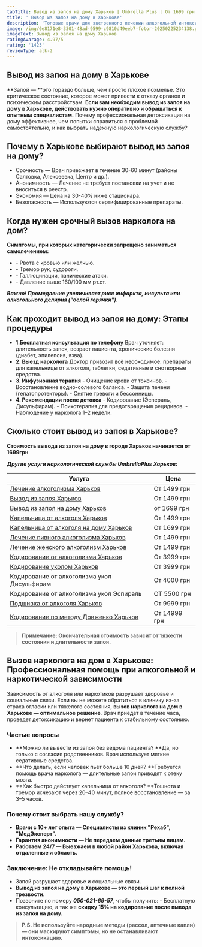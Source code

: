 ```yaml
---
tabTitle: Вывод из запоя на дому Харьков | Umbrella Plus | От 1699 грн
title: ' Вывод из запоя на дому в Харькове'
description: 'Топовые врачи для экстренного лечении алкогольной интоксикации '
image: /img/6e8171e8-3301-48ad-9599-c9810d49eeb7-fotor-20250225234138.png
imageText: Вывод из запоя на дому Харьков
ratingAvarage: 4.97/5
rating: '1423'
reviewType: alk-2
---
```


## Вывод из запоя на дому в Харькове

**Запой — **это гораздо больше, чем просто плохое похмелье. Это критическое состояние, которое может привести к отказу органов и психическим расстройствам. **Если вам необходим вывод из запоя на дому в Харькове, действовать нужно оперативно и обращаться к опытным специалистам.** Почему профессиональная детоксикация на дому эффективнее, чем попытки справиться с проблемой самостоятельно, и как выбрать надежную наркологическую службу?

## Почему в Харькове выбирают вывод из запоя на дому?

* Срочность — Врач приезжает в течение 30-60 минут (районы Салтовка, Алексеевка, Центр и др.).
* Анонимность — Лечение не требует постановки на учет и не вноситься в реестр.
* Экономия — Цена на 30-40% ниже стационара.
* Безопасность — Используются сертифицированные препараты.

## Когда нужен срочный вызов нарколога на дом?

**Симптомы, при которых категорически запрещено заниматься самолечением:**

* \- Рвота с кровью или желчью.
* \- Тремор рук, судороги.
* \- Галлюцинации, панические атаки.
* \- Давление выше 160/100 мм рт.ст.

***Важно! Промедление увеличивает риск инфаркта, инсульта или алкогольного делирия ("белой горячки").***

## Как проходит вывод из запоя на дому: Этапы процедуры

* **1.Бесплатная консультация по телефону**
  Врач уточняет: длительность запоя, возраст пациента, хронические болезни (диабет, эпилепсия, язва).
* **2. Выезд нарколога**
  Доктор привозит всё необходимое: препараты для капельницы от алкоголя, таблетки, седативные и снотворные средства.
* **3. Инфузионная терапия**
  \- Очищение крови от токсинов.
  \- Восстановление водно-солевого баланса.
  \- Защита печени (гепатопротекторы).
  \- Снятие тревоги и бессонницы.
* **4. Рекомендации после детокса**
  \- Кодирование (Эспераль, Дисульфирам).
  \- Психотерапия для предотвращения рецидивов.
  \- Наблюдение у нарколога 1–2 недели.

## Сколько стоит вывод из запоя в Харькове?

**Стоимость вывода из запоя на дому в городе Харьков начинается от 1699грн**

***Другие услуги наркологической службы UmbrellaPlus Харьков:***

| Услуга                                                                                                                | Цена         |
| --------------------------------------------------------------------------------------------------------------------- | ------------ |
| [Лечение алкоголизма Харьков](https://umbrella-plus.com.ua/kharkiv/lechenie-alkogolizma-kharkiv/)                     | От 1499 грн  |
| [Вывод из запоя Харьков](https://umbrella-plus.com.ua/kharkiv/vivod-iz-zapoia-kharkiv/)                               | От 1499 грн  |
| [Вывод из запоя на дому Харьков](https://umbrella-plus.com.ua/kharkiv/vivod-iz-zapoia-na-domy-kharkiv/)               | от 1699 грн  |
| [Капельница от алкоголя Харьков](https://umbrella-plus.com.ua/kharkiv/kapelnitsya-ot-alc/)                            | От 1499 грн  |
| [Капельница от алкоголя на дому Харьков](https://umbrella-plus.com.ua/kharkiv/kapelnica-ot-alkogola-na-domy-kharkiv/) | От 1699 грн  |
| [Лечение пивного алкоголизма Харьков](https://umbrella-plus.com.ua/kharkiv/lechenie_pivnogo_alkogolizma_kharkiv/)     | От 1499 грн  |
| [Лечение женского алкоголизм Харьков](https://umbrella-plus.com.ua/kharkiv/lechenie_jenskogo_alkogolizma_kharkiv/)    | От 1499 грн  |
| [Кодирование от алкоголизма Харьков](https://umbrella-plus.com.ua/kharkiv/kodirovka_ot_alkogolizma_kharkiv/)          | От 3999 грн  |
| [Кодирование уколом Харьков](https://umbrella-plus.com.ua/kharkiv/kodirovka_ot_alkogolizma_ykolom_kharkov/)           | От 3999 грн  |
| Кодирование от алкоголизма укол Дисульфирам                                                                           | От 4000 грн  |
| Кодирование от алкоголизма укол Эспираль                                                                              | ОТ 5500 грн  |
| [Подшивка от алкоголя Харьков](https://umbrella-plus.com.ua/kharkiv/podshivka_ot_alkogolizma_kharkiv/)                | От 9999 грн  |
| [Кодирование по методу Довженко Харьков](https://umbrella-plus.com.ua/kharkiv/kodirovka_ot_alkogolizma_po_dovjenko/)  | От 14999 грн |

> **Примечание: Окончательная стоимость зависит от тяжести состояния и длительности запоя.**

## Вызов нарколога на дом в Харькове: Профессиональная помощь при алкогольной и наркотической зависимости

Зависимость от алкоголя или наркотиков разрушает здоровье и социальные связи. Если вы не можете обратиться в клинику из-за страха огласки или тяжелого состояния, **вызов нарколога на дом в Харькове — оптимальное решение**. Врач приедет в течение часа, проведет детоксикацию и вернет пациента к стабильному состоянию.

### Частые вопросы

* **Можно ли вывести из запоя без ведома пациента?
  **Да, но только с согласия родственников. Врач использует мягкие седативные средства.
* **Что делать, если человек пьёт больше 10 дней?
  **Требуется помощь врача нарколога — длительные запои приводят к отеку мозга.
* **Как быстро действует капельница от алкоголя?
  **Тошнота и тремор исчезают через 20–40 минут, полное восстановление — за 3–5 часов.

### Почему стоит выбрать нашу службу?

* **Врачи с 10+ лет опыта — Специалисты из клиник "Рехаб", "МедЭксперт".**
* **Гарантия анонимности — Не передаем данные третьим лицам.**
* **Работаем 24/7 — Выезжаем в любой район Харькова, включая отдаленные и область.**

### Заключение: Не откладывайте помощь!

* Запой разрушает здоровье и социальные связи.
*  **Вывод из запоя на дому в Харькове — это первый шаг к полной трезвости**.
*  Позвоните по номеру ***050-021-69-57***, чтобы получить:
  \- Бесплатную консультацию, а так же **скидку 15% на кодирование после вывода из запоя на дому.**

> **P.S. Не используйте народные методы (рассол, аптечные капли) — они маскируют симптомы, но не останавливают интоксикацию.**

